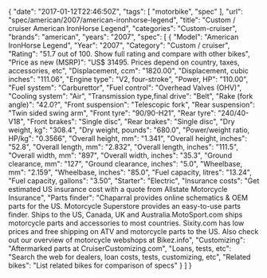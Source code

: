 {
    "date": "2017-01-12T22:46:50Z",
    "tags": [
        "motorbike",
        "spec"
    ],
    "url": "spec\/american\/2007\/american-ironhorse-legend",
    "title": "Custom \/ cruiser American IronHorse Legend",
    "categories": "Custom-cruiser",
    "brands": "american",
    "years": "2007",
    "spec": [
        {
            "Model": "American IronHorse Legend",
            "Year": "2007",
            "Category": "Custom \/ cruiser",
            "Rating": "51.7 out of 100. Show full rating and compare with other bikes",
            "Price as new (MSRP)": "US$ 31495.   Prices depend on country, taxes, accessories, etc",
            "Displacement, ccm": "1820.00",
            "Displacement, cubic inches": "111.06",
            "Engine type": "V2, four-stroke",
            "Power, HP": "110.00",
            "Fuel system": "Carburettor",
            "Fuel control": "Overhead Valves (OHV)",
            "Cooling system": "Air",
            "Transmission type,final drive": "Belt",
            "Rake (fork angle)": "42.0?",
            "Front suspension": "Telescopic fork",
            "Rear suspension": "Twin sided swing arm",
            "Front tyre": "90\/90-H21",
            "Rear tyre": "240\/40-V18",
            "Front brakes": "Single disc",
            "Rear brakes": "Single disc",
            "Dry weight, kg": "308.4",
            "Dry weight, pounds": "680.0",
            "Power\/weight ratio, HP\/kg": "0.3566",
            "Overall height, mm": "1.341",
            "Overall height, inches": "52.8",
            "Overall length, mm": "2.832",
            "Overall length, inches": "111.5",
            "Overall width, mm": "897",
            "Overall width, inches": "35.3",
            "Ground clearance, mm": "127",
            "Ground clearance, inches": "5.0",
            "Wheelbase, mm": "2.159",
            "Wheelbase, inches": "85.0",
            "Fuel capacity, litres": "13.24",
            "Fuel capacity, gallons": "3.50",
            "Starter": "Electric",
            "Insurance costs": "Get estimated US insurance cost with a quote from Allstate Motorcycle Insurance",
            "Parts finder": "Chaparral provides online schematics & OEM parts for the US.   Motorcycle Superstore provides an easy-to-use parts finder. Ships to the US, Canada, UK and Australia.MotoSport.com ships motorcycle parts and accessories to most countries.    Sixity.com has low prices and free shipping on ATV and motorcycle parts to the US. Also check out our overview of motorcycle webshops at Bikez.info",
            "Customizing": "Aftermarked parts at CruiserCustomizing.com",
            "Loans, tests, etc": "Search the web for dealers, loan costs, tests, customizing, etc",
            "Related bikes": "List related bikes for comparison of specs"
        }
    ]
}